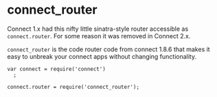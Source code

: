 connect\_router
===

Connect 1.x had this nifty little sinatra-style router accessible as `connect.router`.
For some reason it was removed in Connect 2.x.

`connect_router` is the code router code from connect 1.8.6 that makes it easy to unbreak your connect apps without changing functionality.

    var connect = require('connect')
      ;

    connect.router = require('connect_router');

